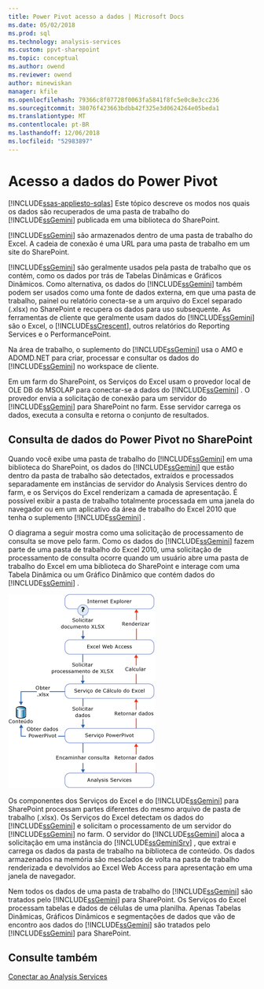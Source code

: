 ```yaml
---
title: Power Pivot acesso a dados | Microsoft Docs
ms.date: 05/02/2018
ms.prod: sql
ms.technology: analysis-services
ms.custom: ppvt-sharepoint
ms.topic: conceptual
ms.author: owend
ms.reviewer: owend
author: minewiskan
manager: kfile
ms.openlocfilehash: 79366c8f07728f0063fa5841f8fc5e0c8e3cc236
ms.sourcegitcommit: 38076f423663bdbb42f325e3d0624264e05beda1
ms.translationtype: MT
ms.contentlocale: pt-BR
ms.lasthandoff: 12/06/2018
ms.locfileid: "52983897"
---
```

# <a name="power-pivot-data-access"></a>Acesso a dados do Power Pivot
[!INCLUDE[ssas-appliesto-sqlas](../../includes/ssas-appliesto-sqlas.md)]
  Este tópico descreve os modos nos quais os dados são recuperados de uma pasta de trabalho do [!INCLUDE[ssGemini](../../includes/ssgemini-md.md)] publicada em uma biblioteca do SharePoint.  
  
 [!INCLUDE[ssGemini](../../includes/ssgemini-md.md)] são armazenados dentro de uma pasta de trabalho do Excel. A cadeia de conexão é uma URL para uma pasta de trabalho em um site do SharePoint.  
  
 [!INCLUDE[ssGemini](../../includes/ssgemini-md.md)] são geralmente usados pela pasta de trabalho que os contém, como os dados por trás de Tabelas Dinâmicas e Gráficos Dinâmicos. Como alternativa, os dados do [!INCLUDE[ssGemini](../../includes/ssgemini-md.md)] também podem ser usados como uma fonte de dados externa, em que uma pasta de trabalho, painel ou relatório conecta-se a um arquivo do Excel separado (.xlsx) no SharePoint e recupera os dados para uso subsequente. As ferramentas de cliente que geralmente usam dados do [!INCLUDE[ssGemini](../../includes/ssgemini-md.md)] são o Excel, o [!INCLUDE[ssCrescent](../../includes/sscrescent-md.md)], outros relatórios do Reporting Services e o PerformancePoint.  
  
 Na área de trabalho, o suplemento do [!INCLUDE[ssGemini](../../includes/ssgemini-md.md)] usa o AMO e ADOMD.NET para criar, processar e consultar os dados do [!INCLUDE[ssGemini](../../includes/ssgemini-md.md)] no workspace de cliente.  
  
 Em um farm do SharePoint, os Serviços do Excel usam o provedor local de OLE DB do MSOLAP para conectar-se a dados do [!INCLUDE[ssGemini](../../includes/ssgemini-md.md)] . O provedor envia a solicitação de conexão para um servidor do [!INCLUDE[ssGemini](../../includes/ssgemini-md.md)] para SharePoint no farm. Esse servidor carrega os dados, executa a consulta e retorna o conjunto de resultados.  
  
##  <a name="queryproc"></a> Consulta de dados do Power Pivot no SharePoint  
 Quando você exibe uma pasta de trabalho do [!INCLUDE[ssGemini](../../includes/ssgemini-md.md)] em uma biblioteca do SharePoint, os dados do [!INCLUDE[ssGemini](../../includes/ssgemini-md.md)] que estão dentro da pasta de trabalho são detectados, extraídos e processados separadamente em instâncias de servidor do Analysis Services dentro do farm, e os Serviços do Excel renderizam a camada de apresentação. É possível exibir a pasta de trabalho totalmente processada em uma janela do navegador ou em um aplicativo da área de trabalho do Excel 2010 que tenha o suplemento [!INCLUDE[ssGemini](../../includes/ssgemini-md.md)] .  
  
 O diagrama a seguir mostra como uma solicitação de processamento de consulta se move pelo farm. Como os dados do [!INCLUDE[ssGemini](../../includes/ssgemini-md.md)] fazem parte de uma pasta de trabalho do Excel 2010, uma solicitação de processamento de consulta ocorre quando um usuário abre uma pasta de trabalho do Excel em uma biblioteca do SharePoint e interage com uma Tabela Dinâmica ou um Gráfico Dinâmico que contém dados do [!INCLUDE[ssGemini](../../includes/ssgemini-md.md)] .  
  
 ![GMNI_DataProcReq](../../analysis-services/power-pivot-sharepoint/media/gmni-dataprocreq.gif "GMNI_DataProcReq")  
  
 Os componentes dos Serviços do Excel e do [!INCLUDE[ssGemini](../../includes/ssgemini-md.md)] para SharePoint processam partes diferentes do mesmo arquivo de pasta de trabalho (.xlsx). Os Serviços do Excel detectam os dados do [!INCLUDE[ssGemini](../../includes/ssgemini-md.md)] e solicitam o processamento de um servidor do [!INCLUDE[ssGemini](../../includes/ssgemini-md.md)] no farm. O servidor do [!INCLUDE[ssGemini](../../includes/ssgemini-md.md)] aloca a solicitação em uma instância do [!INCLUDE[ssGeminiSrv](../../includes/ssgeminisrv-md.md)] , que extrai e carrega os dados da pasta de trabalho na biblioteca de conteúdo. Os dados armazenados na memória são mesclados de volta na pasta de trabalho renderizada e devolvidos ao Excel Web Access para apresentação em uma janela de navegador.  
  
 Nem todos os dados de uma pasta de trabalho do [!INCLUDE[ssGemini](../../includes/ssgemini-md.md)] são tratados pelo [!INCLUDE[ssGemini](../../includes/ssgemini-md.md)] para SharePoint. Os Serviços do Excel processam tabelas e dados de células de uma planilha. Apenas Tabelas Dinâmicas, Gráficos Dinâmicos e segmentações de dados que vão de encontro aos dados do [!INCLUDE[ssGemini](../../includes/ssgemini-md.md)] são tratados pelo [!INCLUDE[ssGemini](../../includes/ssgemini-md.md)] para SharePoint.  
  
## <a name="see-also"></a>Consulte também  
 [Conectar ao Analysis Services](../../analysis-services/instances/connect-to-analysis-services.md)   

  
  
